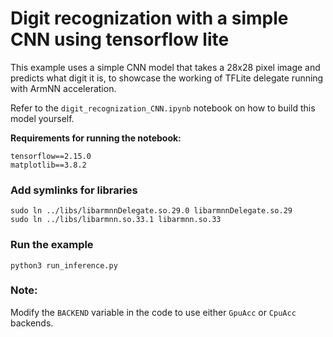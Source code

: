 # Digit recognization with a simple CNN using tensorflow lite
This example uses a simple CNN model that takes a 28x28 pixel image and predicts what digit it is,
to showcase the working of TFLite delegate running with ArmNN acceleration.

Refer to the `digit_recognization_CNN.ipynb` notebook on how to build this model yourself.

**Requirements for running the notebook:**

```
tensorflow==2.15.0
matplotlib==3.8.2
```

### Add symlinks for libraries
```shell
sudo ln ../libs/libarmnnDelegate.so.29.0 libarmnnDelegate.so.29
sudo ln ../libs/libarmnn.so.33.1 libarmnn.so.33
```

### Run the example
```shell
python3 run_inference.py
```

### Note:
Modify the `BACKEND` variable in the code to use either `GpuAcc` or `CpuAcc` backends.
